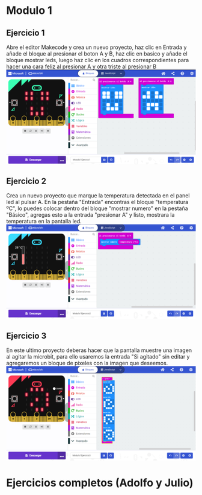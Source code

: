 # Modulo 1
## Ejercicio 1
Abre el editor Makecode y crea un nuevo proyecto, haz clic en Entrada y añade el bloque al presionar el boton A y B, haz clic en basico y añade el bloque mostrar leds, luego haz clic en los cuadros correspondientes para hacer una cara feliz al presionar A y otra triste al presionar B
![image](Contenido/Captura_Ejercicio1.png)

## Ejercicio 2
Crea un nuevo proyecto que marque la temperatura detectada en el panel led al pulsar A. En la pestaña "Entrada" encontras el bloque "temperatura ºC", lo puedes colocar dentro del bloque "mostrar numero" en la pestaña "Básico", agregas esto a la entrada "presionar A" y listo, mostrara la temperatura en la pantalla led.
![image](Contenido/Captura_Ejercicio2.png)

## Ejercicio 3
En este ultimo proyecto deberas hacer que la pantalla muestre una imagen al agitar la microbit, para ello usaremos la entrada "Si agitado" sin editar y agregaremos un bloque de pixeles con la imagen que deseemos.
![image](/Contenido/Captura_Ejercicio3.png)

# Ejercicios completos (Adolfo y Julio)
